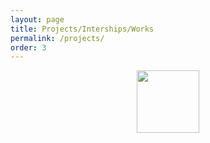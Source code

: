 ```yaml
---
layout: page
title: Projects/Interships/Works
permalink: /projects/
order: 3
---
```


<p align="center">
<a href="https://zhonghaozhan.github.io"><img src="https://zhonghaozhan.github.io/images/comingsoon.jpg" width="100"/>